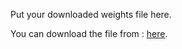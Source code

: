 Put your downloaded weights file here.

You can download the file from : [here](https://drive.google.com/open?id=1LezFG5g3BCW6iYaV89B2i64cqEUZD7e0).